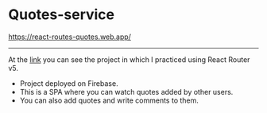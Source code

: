 # Quotes-service
https://react-routes-quotes.web.app/

---

At the [link](https://react-routes-quotes.web.app/) you can see the project in which I practiced using React Router v5.
- Project deployed on Firebase.
- This is a SPA where you can watch quotes added by other users.
- You can also add quotes and write comments to them.

